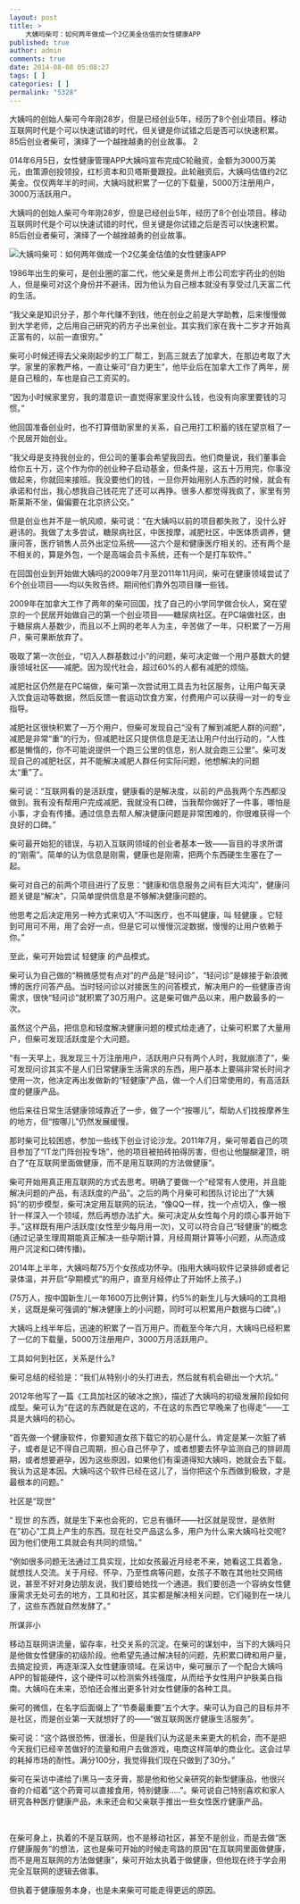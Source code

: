 ```yaml
---
layout: post
title: >
    大姨吗柴可：如何两年做成一个2亿美金估值的女性健康APP
published: true
author: admin
comments: true
date: 2014-08-08 05:08:27
tags: [ ]
categories: [ ]
permalink: "5328"
---
```

大姨吗的创始人柴可今年刚28岁，但是已经创业5年，经历了8个创业项目。移动互联网时代是个可以快速试错的时代，但关键是你试错之后是否可以快速积累。85后创业者柴可，演绎了一个越挫越勇的创业故事。 2




014年6月5日，女性健康管理APP大姨吗宣布完成C轮融资，金额为3000万美元，由策源创投领投，红杉资本和贝塔斯曼跟投。此轮融资后，大姨吗估值约2亿美金。仅仅两年半的时间，大姨吗就积累了一亿的下载量，5000万注册用户，3000万活跃用户。

大姨吗的创始人柴可今年刚28岁，但是已经创业5年，经历了8个创业项目。移动互联网时代是个可以快速试错的时代，但关键是你试错之后是否可以快速积累。85后创业者柴可，演绎了一个越挫越勇的创业故事。

![大姨吗柴可：如何两年做成一个2亿美金估值的女性健康APP][1]

1986年出生的柴可，是创业圈的富二代，他父亲是贵州上市公司宏宇药业的创始人，但是柴可对这个身份并不避讳，因为他认为自己根本就没有享受过几天富二代的生活。

“我父亲是知识分子，那个年代赚不到钱，他在创业之前是大学助教，后来慢慢做到大学老师，之后用自己研究的药方子出来创业。其实我们家在我十二岁才开始真正富有的，以前一直很穷。”

柴可小时候还得去父亲刚起步的工厂帮工，到高三就去了加拿大，在那边考取了大学。家里的家教严格，一直让柴可“自力更生”，他毕业后在加拿大工作了两年，房是自己租的，车也是自己工资买的。

“因为小时候家里穷，我的潜意识一直觉得家里没什么钱，也没有向家里要钱的习惯。”

他回国准备创业时，也不打算借助家里的关系，自己用打工积蓄的钱在望京租了一个民居开始创业。

“我父母是支持我创业的，但公司的董事会希望我回去。他们商量说，我们董事会给你五十万，这个作为你的创业种子启动基金，但条件是，这五十万用完，你事没做起来，你就回来接班。我没要他们的钱，一旦你开始用别人东西的时候，就会有承诺和付出，我心想我自己钱花完了还可以再挣。很多人都觉得我疯了，家里有劳斯莱斯不坐，偏偏要在北京挤公交。”

但是创业也并不是一帆风顺，柴可说：“在大姨吗以前的项目都失败了，没什么好避讳的。我做了太多尝试，糖尿病社区，中医按摩，减肥社区，中医体质调养，健康问答，医疗销售人员外出定位系统——这六个是和健康医疗相关的。还有两个是不相关的，算是外包，一个是高端会员卡系统，还有一个是打车软件。”

在回国创业到开始做大姨吗的2009年7月至2011年11月间，柴可在健康领域尝试了6个创业项目——均以失败告终。期间他们靠外包项目赚一些钱。

2009年在加拿大工作了两年的柴可回国，找了自己的小学同学做合伙人，窝在望京的一个民居开始做自己的第一个创业项目——糖尿病社区。在PC端做社区，由于糖尿病人基数少，而且以不上网的老年人为主，辛苦做了一年，只积累了一万用户，柴可果断放弃了。

吸取了第一次创业，“切入人群基数过小”的问题，柴可决定做一个用户基数大的健康领域社区——减肥。因为现代社会，超过60%的人都有减肥的烦恼。

减肥社区仍然是在PC端做，柴可第一次尝试用工具去为社区服务，让用户每天录入饮食运动等数据，然后反馈一套运动饮食方案，付费用户可以获得一对一的专业指导。

减肥社区很快积累了一万个用户，但柴可发现自己“没有了解到减肥人群的问题”，减肥是非常“重”的行为，但减肥社区只提供信息是无法让用户付出行动的，“人性都是懒惰的，你不可能说提供一个跑三公里的信息，别人就会跑三公里”。柴可发现自己的减肥社区，并不能解决减肥人群任何实际问题，他想解决的问题太“重”了。

柴可说：“互联网看的是活跃度，健康看的是解决度，以前的产品我两个东西都没做到。我有没有帮用户完成减肥，我就没有口碑，当我帮你做好了一件事，哪怕是小事，才会有传播。通过信息去帮人解决健康问题是非常困难的，你很难获得一个良好的口碑。”

柴可最开始犯的错误，与初入互联网领域的创业者基本一致——盲目的寻求所谓的“刚需”。简单的认为信息是刚需，健康也是刚需，把两个东西硬生生塞在了一起。

柴可对自己的前两个项目进行了反思：“健康和信息服务之间有巨大鸿沟”，健康问题关键是“解决”，只简单提供信息是不够解决健康问题的。

他思考之后决定用另一种方式来切入“不叫医疗，也不叫健康，叫 轻健康 。它轻到可用可不用，用了会好一点，但是它可以慢慢沉淀数据，慢慢的让用户依赖于你。”

至此，柴可开始尝试 轻健康 的产品模式。

柴可认为自己做的“稍微感觉有点对”的产品是“轻问诊”，“轻问诊”是嫁接于新浪微博的医疗问答产品。当时轻问诊以对接医生的问答模式，解决用户的一些健康咨询需求，很快“轻问诊”就积累了30万用户。这是柴可做产品以来，用户数最多的一次。

虽然这个产品，把信息和轻度解决健康问题的模式给走通了，让柴可积累了大量用户，但柴可发现活跃度是个大问题。

“有一天早上，我发现三十万注册用户，活跃用户只有两个人时，我就崩溃了”，柴可发现问诊其实不是人们日常健康生活需求的东西，用户基本上要隔非常长时间才使用一次，他决定再出发做新的“轻健康”产品，做一个人们日常使用的，有高活跃度的健康产品。

他后来往日常生活健康领域靠近了一步，做了一个“按哪儿”，帮助人们找按摩养生的地方，但“按哪儿”仍然发展缓慢。

那时柴可比较困惑，参加一些线下创业讨论沙龙。2011年7月，柴可带着自己的项目参加了“IT龙门阵创投专场”，他的项目被拍砖拍得厉害，但也让他醍醐灌顶，明白了“在互联网里面做健康，而不是用互联网的方法做健康”。

柴可开始用真正用互联网的方式去思考。明确了要做一个“经常有人使用，并且能解决问题的产品，有活跃度的产品”。之后的两个月柴可和团队讨论出了“大姨妈”的初步模型，柴可决定用互联网的玩法，“像QQ一样，找一个点切入，像一根针一样深入一个领域，然后再想办法扩大。柴可决定从女性每个月的烦心事开始下手。”这样既有用户活跃度(女性至少每月用一次)，又可以符合自己“轻健康”的概念(通过记录生理周期能真正解决一些孕期计算，月经周期计算等小问题，从而造成用户沉淀和口碑传播)。

2014年上半年，大姨吗帮75万个女孩成功怀孕。(指用大姨吗软件记录排卵或者记录体温，并开启“孕期模式”的用户，直至月经停止了开始怀上孩子。)

(75万人，按中国新生儿一年1600万比例计算，约5%的新生儿与大姨吗的工具相关，这既是柴可强调的“解决健康上的小问题，同时可以积累用户数据与口碑”。)

大姨吗上线半年后，迅速的积累了一百万用户。而截至今年六月，大姨吗已经积累了一亿的下载量，5000万注册用户，3000万月活跃用户。

工具如何到社区，关系是什么?

柴可总结的经验是：“我们从特别小的头打进去，然后就有机会砸出一个大坑。”

2012年他写了一篇《工具加社区的破冰之旅》，描述了大姨吗的初级发展阶段如何成型。柴可认为“在这的东西就是在这的，不在这的东西它早晚来了也得走”——工具是大姨吗的初心。

“首先做一个健康软件，你要知道女孩下载它的初心是什么。肯定是某一次脏了裤子，或者是记不得自己周期，担心自己怀孕了，或者想要去怀孕监测自己的排卵周期，或者想要避孕，因为这些原因，如果他们有渠道得知大姨吗，她就会去下载。我认为这是本因。大姨吗这个软件已经在这儿了，当你把这个东西做到极致，才是最根本的问题。”

社区是“现世”

“ 现世 的东西，就是生下来也会死的，它总有循环——社区就是现世，是依附在”初心”工具上产生的东西。现在社交产品这么多，用户为什么来大姨吗社交呢?因为他们使用工具就会有共同的烦恼。”

“例如很多问题无法通过工具实现，比如女孩最近月经老不来，她看这工具着急，就想找人交流。关于月经、怀孕，乃至性病等问题，女孩子不敢在其他社交网络说，甚至不好对身边朋友说，我们要给她找一个通道。我们要创造一个容纳女性健康需求无处可去的地方，工具和社区，其实都是解决相关问题，它们碰到在一块儿了，这些东西就自然发酵了。”

所谋非小

移动互联网讲流量，留存率，社交关系的沉淀。在柴可的谋划中，当下的大姨吗只是他做女性健康的初级阶段。他希望先通过解决轻的问题，先积累口碑和用户量，去搞定投资，再逐渐深入女性健康领域。在采访中，柴可展示了一个配合大姨吗APP的智能硬件，这个硬件可以检测紫外线强度，从而给予女性用户护肤美白指南。大姨吗在未来，恐怕还会推出更多针对女性健康的各种工具。

柴可的微信，在名字后面缀上了“节奏最重要”五个大字。柴可认为自己的目标并不是社区，而是创业第一天就想好了的——“做互联网医疗健康生活服务”。

柴可说：“这个路很恐怖，很漫长，但是我们认为这是未来更大的机会，而不是把今天我们已经辛苦做好的流量和用户去做游戏，电商这样简单的商业化。这会过早的耗掉市场的耐性。满分100分，我觉得我们现在只做到了30分。”

柴可在采访中递给了i黑马一支牙膏，那是他和他父亲研究的新型健康品，他很兴奋的介绍着“这个药膏可以直接食用，特别健康&#8230;..”。柴可说自己特别喜欢和家人研究各种医疗健康产品，未来还会和父亲联手推出一些女性医疗健康产品。

&nbsp;

在柴可身上，执着的不是互联网，也不是移动社区，甚至不是创业，而是去做“医疗健康服务”的想法，这也是柴可开始的时候走弯路的原因“在互联网里面做健康，而不是用互联网的方法做健康”，柴可开始太执着于做健康，但他现在终于学会用完全互联网的逻辑去做事。

但执着于健康服务本身，也是未来柴可可能走得更远的原因。

 [1]: http://yongz.com/yz/wp-content/uploads/2014/08/42f1d26ce45335d5c53a7f6aac59e345.jpg
